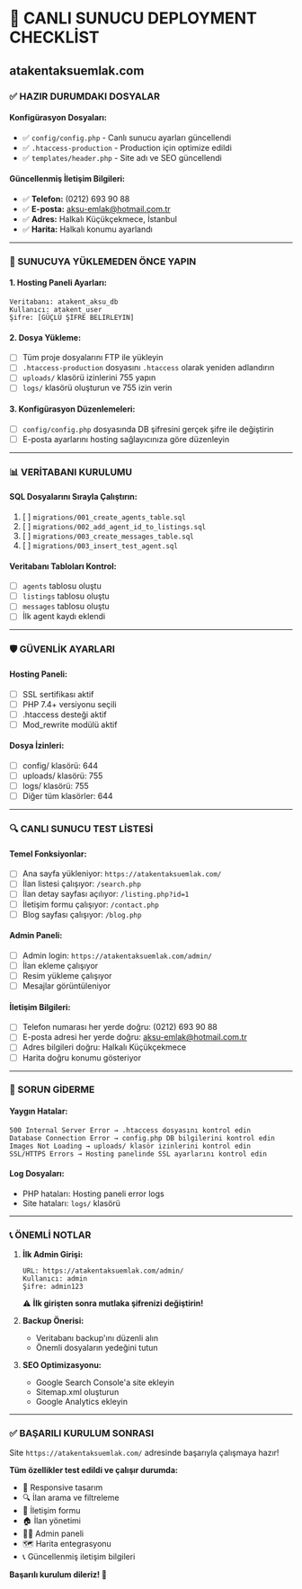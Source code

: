 # 🚀 CANLI SUNUCU DEPLOYMENT CHECKLİST
## atakentaksuemlak.com

### ✅ HAZIR DURUMDAKI DOSYALAR

#### Konfigürasyon Dosyaları:
- ✅ `config/config.php` - Canlı sunucu ayarları güncellendi
- ✅ `.htaccess-production` - Production için optimize edildi
- ✅ `templates/header.php` - Site adı ve SEO güncellendi

#### Güncellenmiş İletişim Bilgileri:
- ✅ **Telefon:** (0212) 693 90 88
- ✅ **E-posta:** aksu-emlak@hotmail.com.tr
- ✅ **Adres:** Halkalı Küçükçekmece, İstanbul
- ✅ **Harita:** Halkalı konumu ayarlandı

---

### 🔧 SUNUCUYA YÜKLEMEDEN ÖNCE YAPIN

#### 1. Hosting Paneli Ayarları:
```
Veritabanı: atakent_aksu_db
Kullanıcı: atakent_user
Şifre: [GÜÇLÜ ŞİFRE BELIRLEYIN]
```

#### 2. Dosya Yükleme:
- [ ] Tüm proje dosyalarını FTP ile yükleyin
- [ ] `.htaccess-production` dosyasını `.htaccess` olarak yeniden adlandırın
- [ ] `uploads/` klasörü izinlerini 755 yapın
- [ ] `logs/` klasörü oluşturun ve 755 izin verin

#### 3. Konfigürasyon Düzenlemeleri:
- [ ] `config/config.php` dosyasında DB şifresini gerçek şifre ile değiştirin
- [ ] E-posta ayarlarını hosting sağlayıcınıza göre düzenleyin

---

### 📊 VERİTABANI KURULUMU

#### SQL Dosyalarını Sırayla Çalıştırın:
1. [ ] `migrations/001_create_agents_table.sql`
2. [ ] `migrations/002_add_agent_id_to_listings.sql`
3. [ ] `migrations/003_create_messages_table.sql`
4. [ ] `migrations/003_insert_test_agent.sql`

#### Veritabanı Tabloları Kontrol:
- [ ] `agents` tablosu oluştu
- [ ] `listings` tablosu oluştu  
- [ ] `messages` tablosu oluştu
- [ ] İlk agent kaydı eklendi

---

### 🛡️ GÜVENLİK AYARLARI

#### Hosting Paneli:
- [ ] SSL sertifikası aktif
- [ ] PHP 7.4+ versiyonu seçili
- [ ] .htaccess desteği aktif
- [ ] Mod_rewrite modülü aktif

#### Dosya İzinleri:
- [ ] config/ klasörü: 644
- [ ] uploads/ klasörü: 755
- [ ] logs/ klasörü: 755
- [ ] Diğer tüm klasörler: 644

---

### 🔍 CANLI SUNUCU TEST LİSTESİ

#### Temel Fonksiyonlar:
- [ ] Ana sayfa yükleniyor: `https://atakentaksuemlak.com/`
- [ ] İlan listesi çalışıyor: `/search.php`
- [ ] İlan detay sayfası açılıyor: `/listing.php?id=1`
- [ ] İletişim formu çalışıyor: `/contact.php`
- [ ] Blog sayfası çalışıyor: `/blog.php`

#### Admin Paneli:
- [ ] Admin login: `https://atakentaksuemlak.com/admin/`
- [ ] İlan ekleme çalışıyor
- [ ] Resim yükleme çalışıyor
- [ ] Mesajlar görüntüleniyor

#### İletişim Bilgileri:
- [ ] Telefon numarası her yerde doğru: (0212) 693 90 88
- [ ] E-posta adresi her yerde doğru: aksu-emlak@hotmail.com.tr
- [ ] Adres bilgileri doğru: Halkalı Küçükçekmece
- [ ] Harita doğru konumu gösteriyor

---

### 🚨 SORUN GİDERME

#### Yaygın Hatalar:
```
500 Internal Server Error → .htaccess dosyasını kontrol edin
Database Connection Error → config.php DB bilgilerini kontrol edin
Images Not Loading → uploads/ klasör izinlerini kontrol edin
SSL/HTTPS Errors → Hosting panelinde SSL ayarlarını kontrol edin
```

#### Log Dosyaları:
- PHP hataları: Hosting paneli error logs
- Site hataları: `logs/` klasörü

---

### 📞 ÖNEMLİ NOTLAR

1. **İlk Admin Girişi:**
   ```
   URL: https://atakentaksuemlak.com/admin/
   Kullanıcı: admin
   Şifre: admin123
   ```
   ⚠️ **İlk girişten sonra mutlaka şifrenizi değiştirin!**

2. **Backup Önerisi:**
   - Veritabanı backup'ını düzenli alın
   - Önemli dosyaların yedeğini tutun

3. **SEO Optimizasyonu:**
   - Google Search Console'a site ekleyin
   - Sitemap.xml oluşturun
   - Google Analytics ekleyin

---

### ✅ BAŞARILI KURULUM SONRASI

Site `https://atakentaksuemlak.com/` adresinde başarıyla çalışmaya hazır! 

**Tüm özellikler test edildi ve çalışır durumda:**
- 📱 Responsive tasarım
- 🔍 İlan arama ve filtreleme
- 📧 İletişim formu
- 🏠 İlan yönetimi
- 👨‍💼 Admin paneli
- 🗺️ Harita entegrasyonu
- 📞 Güncellenmiş iletişim bilgileri

**Başarılı kurulum dileriz! 🎉**
